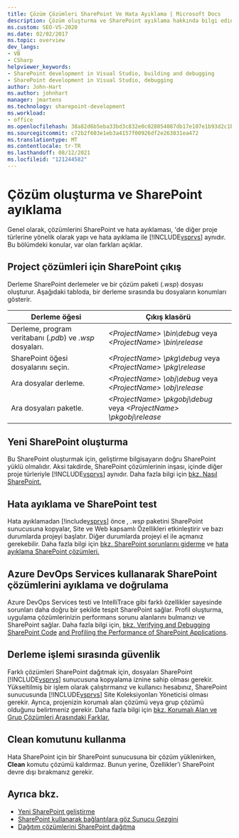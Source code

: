 ```yaml
---
title: Çözüm Çözümleri SharePoint Ve Hata Ayıklama | Microsoft Docs
description: Çözüm oluşturma ve SharePoint ayıklama hakkında bilgi edinmek ve bu çözümlerde diğer proje türlerini derlemek ve hata ayıklamaktan ne Visual Studio.
ms.custom: SEO-VS-2020
ms.date: 02/02/2017
ms.topic: overview
dev_langs:
- VB
- CSharp
helpviewer_keywords:
- SharePoint development in Visual Studio, building and debugging
- SharePoint development in Visual Studio, debugging
author: John-Hart
ms.author: johnhart
manager: jmartens
ms.technology: sharepoint-development
ms.workload:
- office
ms.openlocfilehash: 38a82d6b5eba33bd3c832e0c028054087db17e107e1b93d2c1b173657d4a6bb4
ms.sourcegitcommit: c72b2f603e1eb3a4157f00926df2e263831ea472
ms.translationtype: MT
ms.contentlocale: tr-TR
ms.lasthandoff: 08/12/2021
ms.locfileid: "121244582"
---
```

# <a name="build-and-debug-sharepoint-solutions"></a>Çözüm oluşturma ve SharePoint ayıklama
  Genel olarak, çözümlerini SharePoint ve hata ayıklaması, 'de diğer proje türlerine yönelik olarak yapı ve hata ayıklama ile [!INCLUDE[vsprvs](../sharepoint/includes/vsprvs-md.md)] aynıdır. Bu bölümdeki konular, var olan farkları açıklar.

## <a name="project-output-for-sharepoint-solutions"></a>Project çözümleri için SharePoint çıkış
 Derleme SharePoint derlemeler ve bir çözüm paketi (*.wsp*) dosyası oluşturur. Aşağıdaki tabloda, bir derleme sırasında bu dosyaların konumları gösterir.

|Derleme öğesi|Çıkış klasörü|
|----------------|-------------------|
|Derleme, program veritabanı (*.pdb*) ve *.wsp* dosyaları.|*\<ProjectName> \bin\debug* veya *\<ProjectName> \bin\release*|
|SharePoint öğesi dosyalarını seçin.|*\<ProjectName> \pkg\debug* veya *\<ProjectName> \pkg\release*|
|Ara dosyalar derleme.|*\<ProjectName> \obj\debug* veya *\<ProjectName> \obj\release*|
|Ara dosyaları paketle.|*\<ProjectName> \pkgobj\debug* veya *\<ProjectName> \pkgobj\release*|

## <a name="build-sharepoint-solutions"></a>Yeni SharePoint oluşturma
 Bu SharePoint oluşturmak için, geliştirme bilgisayarın doğru SharePoint yüklü olmalıdır. Aksi takdirde, SharePoint çözümlerinin inşası, içinde diğer proje türleriyle [!INCLUDE[vsprvs](../sharepoint/includes/vsprvs-md.md)] aynıdır. Daha fazla bilgi için [bkz. Nasıl SharePoint.](../sharepoint/how-to-build-sharepoint-solutions.md)

## <a name="debug-and-test-sharepoint-solutions"></a>Hata ayıklama ve SharePoint test
 Hata ayıklamadan [!include[vsprvs](../sharepoint/includes/vsprvs-md.md)] önce *, .wsp* paketini SharePoint sunucusuna kopyalar, Site ve Web kapsamlı Özellikleri etkinleştirir ve bazı durumlarda projeyi başlatır. Diğer durumlarda projeyi el ile açmanız gerekebilir. Daha fazla bilgi için [bkz. SharePoint sorunlarını giderme](../sharepoint/troubleshooting-sharepoint-solutions.md) ve [hata ayıklama SharePoint çözümleri.](../sharepoint/debugging-sharepoint-solutions.md)

## <a name="debug-and-verify-sharepoint-solutions-by-using-azure-devops-services-features"></a>Azure DevOps Services kullanarak SharePoint çözümlerini ayıklama ve doğrulama
 Azure DevOps Services testi ve IntelliTrace gibi farklı özellikler sayesinde sorunları daha doğru bir şekilde tespit SharePoint sağlar. Profil oluşturma, uygulama çözümlerinizin performans sorunu alanlarını bulmanızı ve SharePoint sağlar. Daha fazla bilgi için, [bkz. Verifying and Debugging SharePoint Code](../sharepoint/verifying-and-debugging-sharepoint-code.md) [and Profiling the Performance of SharePoint Applications](../sharepoint/profiling-the-performance-of-sharepoint-applications.md).

## <a name="security-during-the-build-process"></a>Derleme işlemi sırasında güvenlik
 Farklı çözümleri SharePoint dağıtmak için, dosyaları SharePoint [!INCLUDE[vsprvs](../sharepoint/includes/vsprvs-md.md)] sunucusuna kopyalama iznine sahip olması gerekir. Yükseltilmiş bir işlem olarak çalıştırmanız ve kullanıcı hesabınız, SharePoint sunucusunda [!INCLUDE[vsprvs](../sharepoint/includes/vsprvs-md.md)] Site Koleksiyonları Yöneticisi olması gerekir. Ayrıca, projenizin korumalı alan çözümü veya grup çözümü olduğunu belirtmeniz gerekir. Daha fazla bilgi için [bkz. Korumalı Alan ve Grup Çözümleri Arasındaki Farklar.](../sharepoint/differences-between-sandboxed-and-farm-solutions.md)

## <a name="using-the-clean-command"></a>Clean komutunu kullanma
 Hata SharePoint için bir SharePoint sunucusuna bir çözüm yüklenirken, **Clean** komutu çözümü kaldırmaz. Bunun yerine, Özellikler'i SharePoint devre dışı bırakmanız gerekir.

## <a name="see-also"></a>Ayrıca bkz.
- [Yeni SharePoint geliştirme](../sharepoint/developing-sharepoint-solutions.md)
- [SharePoint kullanarak bağlantılara göz Sunucu Gezgini](../sharepoint/browsing-sharepoint-connections-using-server-explorer.md)
- [Dağıtım çözümlerini SharePoint dağıtma](../sharepoint/packaging-and-deploying-sharepoint-solutions.md)
